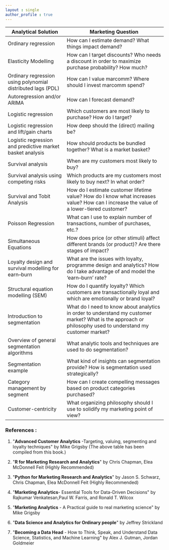 ```yaml
---
layout : single
author_profile : true
---
```




| Analytical Solution                                       | Marketing Question                                                                                                              |
|-----------------------------------------------------------|---------------------------------------------------------------------------------------------------------------------------------|
| Ordinary regression                                       | How can I estimate demand? What things impact demand?                                                                           |
| Elasticity Modelling                                      | How can I target discounts? Who needs a discount in order to maximize purchase probability? How much? <Price Elasticity and Discounts> |
| Ordinary regression using polynomial distributed lags (PDL) | How can I value marcomm? Where should I invest marcomm spend?                                                                  |
| Autoregression and/or ARIMA                               | How can I forecast demand?                                                                                                     |
| Logistic regression                                       | Which customers are most likely to purchase? How do I target?                                                                 |
| Logistic regression and lift/gain charts                   | How deep should the (direct) mailing be?                                                                                      |
| Logistic regression and predictive market basket analysis | How should products be bundled together? What is a market basket?                                                              |
| Survival analysis                                         | When are my customers most likely to buy?                                                                                    |
| Survival analysis using competing risks                    | Which products are my customers most likely to buy next? In what order?                                                        |
| Survival and Tobit Analysis                                | How do I estimate customer lifetime value? How do I know what increases value? How can I increase the value of a lower-tiered customer? |
| Poisson Regression                                         | What can I use to explain number of transactions, number of purchases, etc.?                                                   |
| Simultaneous Equations                                     | How does price (or other stimuli) affect different brands (or product)? Are there stages of impact?                           |
| Loyalty design and survival modelling for earn–burn         | What are the issues with loyalty, programme design and analytics? How do I take advantage of and model the ‘earn–burn’ rate?     |
| Structural equation modelling (SEM)                        | How do I quantify loyalty? Which customers are transactionally loyal and which are emotionally or brand loyal?                  |
| Introduction to segmentation                                | What do I need to know about analytics in order to understand my customer market? What is the approach or philosophy used to understand my customer market? |
| Overview of general segmentation algorithms                 | What analytic tools and techniques are used to do segmentation?                                                                |
| Segmentation example                                       | What kind of insights can segmentation provide? How is segmentation used strategically?                                       |
| Category management by segment                             | How can I create compelling messages based on product categories purchased?                                                     |
| Customer-centricity                                        | What organizing philosophy should I use to solidify my marketing point of view?                                                 |  
  
### References :
1. "**Advanced Customer Analytics** -Targeting, valuing, segmenting and loyalty techniques" by Mike Grigsby (The above table has been compiled from this book.)

2. "**R for Marketing Research and Analytics**" by Chris Chapman, Elea McDonnell Feit (Highly Recommended)
3. "**Python for Marketing Research and Analytics**" by Jason S. Schwarz, Chris Chapman, Elea McDonnell Feit (Highly Recommended)
4. "**Marketing Analytics**- Essential Tools for Data-Driven Decisions" by 
Rajkumar Venkatesan,Paul W. Farris, and Ronald T. Wilcox  
5. "**Marketing Analytics** - A Practical guide to real marketing science" by Mike Grigsby
6. "**Data Science and Analytics for Ordinary people**" by Jeffrey Strickland  
7. "**Becoming a Data Head** - How to Think, Speak, and Understand Data Science, Statistics, and Machine Learning" by Alex J. Gutman, Jordan  Goldmeier


